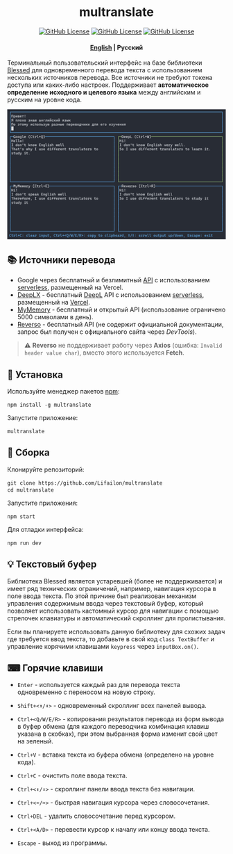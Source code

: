 <h1 align="center">
    multranslate
</h1>

<p align="center">
<a href="https://www.npmjs.com/package/multranslate"><img title="GitHub License"src="https://img.shields.io/npm/v/multranslate?logo=npm&logoColor=red"></a>
<a href="https://www.npmjs.com/package/multranslate"><img title="GitHub License"src="https://img.shields.io/github/languages/top/Lifailon/multranslate?logo=JavaScript&color=yellow"></a>
<a href="https://github.com/Lifailon/multranslate/blob/rsa/LICENSE"><img title="GitHub License"src="https://img.shields.io/github/license/Lifailon/multranslate?logo=readme&logoColor=white&color=white"></a>
</p>

<h4 align="center">
 <a href="README.md">English</a> | <strong>Русский</strong>
</h4>

Терминальный пользовательский интерфейс на базе библиотеки [Blessed](https://github.com/chjj/blessed) для одновременного перевода текста с использованием нескольких источников перевода. Все источники не требуют токена доступа или каких-либо настроек. Поддерживает **автоматическое определение исходного и целевого языка** между английским и русским на уровне кода.

![Example](/example.jpg)

## 📚 Источники перевода

- Google через бесплатный и безлимитный [API](https://github.com/matheuss/google-translate-api) с использованием [serverless](https://github.com/olavoparno/translate-serverless-vercel), размещенный на Vercel.
- [DeepLX](https://github.com/OwO-Network/DeepLX) - бесплатный [DeepL](https://deepl.com) API с использованием [serverless](https://github.com/LegendLeo/deeplx-serverless), размещенный на [Vercel](https://github.com/bropines/Deeplx-vercel).
- [MyMemory](https://mymemory.translated.net/doc/spec.php) - бесплатный и открытый API (использование ограничено 5000 символами в день).
- [Reverso](https://www.reverso.net) - бесплатный API (не содержит официальной документации, запрос был получен с официального сайта через *DevTools*).

> ⚠ **Reverso** не поддерживает работу через **Axios** (ошибка: `Invalid header value char`), вместо этого используется **Fetch**.

## 🚀 Установка

Используйте менеджер пакетов [npm](https://www.npmjs.com/package/multranslate):

```shell
npm install -g multranslate
```

Запустите приложение:

```shell
multranslate
```

## 🔧 Сборка

Клонируйте репозиторий:

```shell
git clone https://github.com/Lifailon/multranslate
cd multranslate
```

Запустите приложения:

```shell
npm start
```

Для отладки интерфейса:

```shell
npm run dev
```

## 💡 Текстовый буфер

Библиотека Blessed является устаревшей (более не поддерживается) и имеет ряд технических ограничений, например, навигация курсора в поле ввода текста. По этой причине был реализован механизм управления содержимым ввода через текстовый буфер, который позволяет использовать кастомный курсор для навигации с помощью стрелочек клавиатуры и автоматический скроллинг для пролистывания.

Если вы планируете использовать данную библиотеку для схожих задач где требуется ввод текста, то добавьте в свой код `class TextBuffer` и управление корячими клавишами `keypress` через `inputBox.on()`.

## ⌨ Горячие клавиши

- `Enter` - используется каждый раз для перевода текста одновременно с переносом на новую строку.

- `Shift+<⬆/⬇>` - одновременный скроллинг всех панелей вывода.

- `Ctrl+<Q/W/E/R>` - копирования результатов перевода из форм вывода в буфер обмена (для каждого переводчика комбинация клавиш указана в скобках), при этом выбранная форма изменит свой цвет на зеленый.

- `Ctrl+V` - вставка текста из буфера обмена (определено на уровне кода).

- `Ctrl+C` - очистить поле ввода текста.

- `Ctrl+<⬆/⬇>` - скроллинг панели ввода текста без навигации.

- `Ctrl+<⬅/➡>` - быстрая навигация курсора через словосочетания.

- `Ctrl+DEL` - удалить словосочетание перед курсором.

- `Ctrl+<A/D>` - перевести курсор к началу или концу ввода текста.

- `Escape` - выход из программы.
